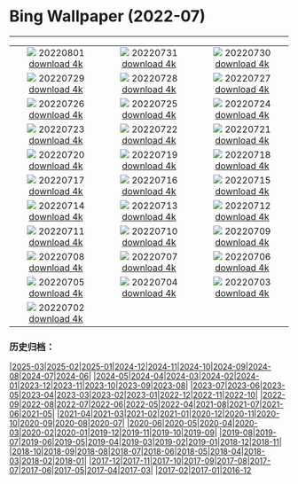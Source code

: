 # Bing Wallpaper (2022-07)
**************
| | | |
| :----: | :----: | :----: |
| ![](https://www.bing.com/th?id=OHR.LavaTube_JA-JP6207064474_1920x1080.jpg) 20220801 [download 4k](https://www.bing.com/th?id=OHR.LavaTube_JA-JP6207064474_UHD.jpg) | ![](https://www.bing.com/th?id=OHR.NoctilucentClouds_JA-JP9025198209_1920x1080.jpg) 20220731 [download 4k](https://www.bing.com/th?id=OHR.NoctilucentClouds_JA-JP9025198209_UHD.jpg) | ![](https://www.bing.com/th?id=OHR.FiordlandRainforest_JA-JP5905078657_1920x1080.jpg) 20220730 [download 4k](https://www.bing.com/th?id=OHR.FiordlandRainforest_JA-JP5905078657_UHD.jpg) |
| ![](https://www.bing.com/th?id=OHR.FourTigresses_JA-JP4916846920_1920x1080.jpg) 20220729 [download 4k](https://www.bing.com/th?id=OHR.FourTigresses_JA-JP4916846920_UHD.jpg) | ![](https://www.bing.com/th?id=OHR.LongsPeak_JA-JP5769935793_1920x1080.jpg) 20220728 [download 4k](https://www.bing.com/th?id=OHR.LongsPeak_JA-JP5769935793_UHD.jpg) | ![](https://www.bing.com/th?id=OHR.NabateanTomb_JA-JP6117554493_1920x1080.jpg) 20220727 [download 4k](https://www.bing.com/th?id=OHR.NabateanTomb_JA-JP6117554493_UHD.jpg) |
| ![](https://www.bing.com/th?id=OHR.MangroveDay_JA-JP5848497715_1920x1080.jpg) 20220726 [download 4k](https://www.bing.com/th?id=OHR.MangroveDay_JA-JP5848497715_UHD.jpg) | ![](https://www.bing.com/th?id=OHR.MGRBrighton_JA-JP6057857320_1920x1080.jpg) 20220725 [download 4k](https://www.bing.com/th?id=OHR.MGRBrighton_JA-JP6057857320_UHD.jpg) | ![](https://www.bing.com/th?id=OHR.AmeliaEarhart_JA-JP6227711829_1920x1080.jpg) 20220724 [download 4k](https://www.bing.com/th?id=OHR.AmeliaEarhart_JA-JP6227711829_UHD.jpg) |
| ![](https://www.bing.com/th?id=OHR.Marine2022_JA-JP5885363706_1920x1080.jpg) 20220723 [download 4k](https://www.bing.com/th?id=OHR.Marine2022_JA-JP5885363706_UHD.jpg) | ![](https://www.bing.com/th?id=OHR.SGIMontenegro_JA-JP5996525545_1920x1080.jpg) 20220722 [download 4k](https://www.bing.com/th?id=OHR.SGIMontenegro_JA-JP5996525545_UHD.jpg) | ![](https://www.bing.com/th?id=OHR.AbbeyGardens_JA-JP6027741904_1920x1080.jpg) 20220721 [download 4k](https://www.bing.com/th?id=OHR.AbbeyGardens_JA-JP6027741904_UHD.jpg) |
| ![](https://www.bing.com/th?id=OHR.MoonPhases_JA-JP6461920698_1920x1080.jpg) 20220720 [download 4k](https://www.bing.com/th?id=OHR.MoonPhases_JA-JP6461920698_UHD.jpg) | ![](https://www.bing.com/th?id=OHR.FraueninselChiemsee_JA-JP6187258769_1920x1080.jpg) 20220719 [download 4k](https://www.bing.com/th?id=OHR.FraueninselChiemsee_JA-JP6187258769_UHD.jpg) | ![](https://www.bing.com/th?id=OHR.OmijimaIsland_JA-JP6290388173_1920x1080.jpg) 20220718 [download 4k](https://www.bing.com/th?id=OHR.OmijimaIsland_JA-JP6290388173_UHD.jpg) |
| ![](https://www.bing.com/th?id=OHR.CoyoteButtes_JA-JP6148976846_1920x1080.jpg) 20220717 [download 4k](https://www.bing.com/th?id=OHR.CoyoteButtes_JA-JP6148976846_UHD.jpg) | ![](https://www.bing.com/th?id=OHR.AmericanGoldfinch_JA-JP6087714657_1920x1080.jpg) 20220716 [download 4k](https://www.bing.com/th?id=OHR.AmericanGoldfinch_JA-JP6087714657_UHD.jpg) | ![](https://www.bing.com/th?id=OHR.Arrone_JA-JP5086425907_1920x1080.jpg) 20220715 [download 4k](https://www.bing.com/th?id=OHR.Arrone_JA-JP5086425907_UHD.jpg) |
| ![](https://www.bing.com/th?id=OHR.Himawari2022_JA-JP2030278950_1920x1080.jpg) 20220714 [download 4k](https://www.bing.com/th?id=OHR.Himawari2022_JA-JP2030278950_UHD.jpg) | ![](https://www.bing.com/th?id=OHR.BasaltGiants_JA-JP1991295245_1920x1080.jpg) 20220713 [download 4k](https://www.bing.com/th?id=OHR.BasaltGiants_JA-JP1991295245_UHD.jpg) | ![](https://www.bing.com/th?id=OHR.HecetaHead_JA-JP2098745084_1920x1080.jpg) 20220712 [download 4k](https://www.bing.com/th?id=OHR.HecetaHead_JA-JP2098745084_UHD.jpg) |
| ![](https://www.bing.com/th?id=OHR.BarcelonaPop_JA-JP1555668072_1920x1080.jpg) 20220711 [download 4k](https://www.bing.com/th?id=OHR.BarcelonaPop_JA-JP1555668072_UHD.jpg) | ![](https://www.bing.com/th?id=OHR.OludenizTurkey_JA-JP1393476084_1920x1080.jpg) 20220710 [download 4k](https://www.bing.com/th?id=OHR.OludenizTurkey_JA-JP1393476084_UHD.jpg) | ![](https://www.bing.com/th?id=OHR.PortAventura_JA-JP0720127309_1920x1080.jpg) 20220709 [download 4k](https://www.bing.com/th?id=OHR.PortAventura_JA-JP0720127309_UHD.jpg) |
| ![](https://www.bing.com/th?id=OHR.DolomitesMW_JA-JP0311811779_1920x1080.jpg) 20220708 [download 4k](https://www.bing.com/th?id=OHR.DolomitesMW_JA-JP0311811779_UHD.jpg) | ![](https://www.bing.com/th?id=OHR.Tanabata2022_JA-JP0266841642_1920x1080.jpg) 20220707 [download 4k](https://www.bing.com/th?id=OHR.Tanabata2022_JA-JP0266841642_UHD.jpg) | ![](https://www.bing.com/th?id=OHR.KissingPuffins_JA-JP0213106648_1920x1080.jpg) 20220706 [download 4k](https://www.bing.com/th?id=OHR.KissingPuffins_JA-JP0213106648_UHD.jpg) |
| ![](https://www.bing.com/th?id=OHR.SharavatiBridge_JA-JP0166437440_1920x1080.jpg) 20220705 [download 4k](https://www.bing.com/th?id=OHR.SharavatiBridge_JA-JP0166437440_UHD.jpg) | ![](https://www.bing.com/th?id=OHR.SummerDogs_JA-JP0110814838_1920x1080.jpg) 20220704 [download 4k](https://www.bing.com/th?id=OHR.SummerDogs_JA-JP0110814838_UHD.jpg) | ![](https://www.bing.com/th?id=OHR.Surfin2022_JA-JP9036784881_1920x1080.jpg) 20220703 [download 4k](https://www.bing.com/th?id=OHR.Surfin2022_JA-JP9036784881_UHD.jpg) |
| ![](https://www.bing.com/th?id=OHR.FannetteIsland_JA-JP8998192939_1920x1080.jpg) 20220702 [download 4k](https://www.bing.com/th?id=OHR.FannetteIsland_JA-JP8998192939_UHD.jpg) |  |  |

### 历史归档：

|[2025-03](2025-03/2025-03.md)|[2025-02](2025-02/2025-02.md)|[2025-01](2025-01/2025-01.md)|[2024-12](2024-12/2024-12.md)|[2024-11](2024-11/2024-11.md)|[2024-10](2024-10/2024-10.md)|[2024-09](2024-09/2024-09.md)|[2024-08](2024-08/2024-08.md)|[2024-07](2024-07/2024-07.md)|[2024-06](2024-06/2024-06.md)|
|[2024-05](2024-05/2024-05.md)|[2024-04](2024-04/2024-04.md)|[2024-03](2024-03/2024-03.md)|[2024-02](2024-02/2024-02.md)|[2024-01](2024-01/2024-01.md)|[2023-12](2023-12/2023-12.md)|[2023-11](2023-11/2023-11.md)|[2023-10](2023-10/2023-10.md)|[2023-09](2023-09/2023-09.md)|[2023-08](2023-08/2023-08.md)|
|[2023-07](2023-07/2023-07.md)|[2023-06](2023-06/2023-06.md)|[2023-05](2023-05/2023-05.md)|[2023-04](2023-04/2023-04.md)|[2023-03](2023-03/2023-03.md)|[2023-02](2023-02/2023-02.md)|[2023-01](2023-01/2023-01.md)|[2022-12](2022-12/2022-12.md)|[2022-11](2022-11/2022-11.md)|[2022-10](2022-10/2022-10.md)|
|[2022-09](2022-09/2022-09.md)|[2022-08](2022-08/2022-08.md)|[2022-07](2022-07/2022-07.md)|[2022-06](2022-06/2022-06.md)|[2022-05](2022-05/2022-05.md)|[2022-04](2022-04/2022-04.md)|[2021-08](2021-08/2021-08.md)|[2021-07](2021-07/2021-07.md)|[2021-06](2021-06/2021-06.md)|[2021-05](2021-05/2021-05.md)|
|[2021-04](2021-04/2021-04.md)|[2021-03](2021-03/2021-03.md)|[2021-02](2021-02/2021-02.md)|[2021-01](2021-01/2021-01.md)|[2020-12](2020-12/2020-12.md)|[2020-11](2020-11/2020-11.md)|[2020-10](2020-10/2020-10.md)|[2020-09](2020-09/2020-09.md)|[2020-08](2020-08/2020-08.md)|[2020-07](2020-07/2020-07.md)|
|[2020-06](2020-06/2020-06.md)|[2020-05](2020-05/2020-05.md)|[2020-04](2020-04/2020-04.md)|[2020-03](2020-03/2020-03.md)|[2020-02](2020-02/2020-02.md)|[2020-01](2020-01/2020-01.md)|[2019-12](2019-12/2019-12.md)|[2019-11](2019-11/2019-11.md)|[2019-10](2019-10/2019-10.md)|[2019-09](2019-09/2019-09.md)|
|[2019-08](2019-08/2019-08.md)|[2019-07](2019-07/2019-07.md)|[2019-06](2019-06/2019-06.md)|[2019-05](2019-05/2019-05.md)|[2019-04](2019-04/2019-04.md)|[2019-03](2019-03/2019-03.md)|[2019-02](2019-02/2019-02.md)|[2019-01](2019-01/2019-01.md)|[2018-12](2018-12/2018-12.md)|[2018-11](2018-11/2018-11.md)|
|[2018-10](2018-10/2018-10.md)|[2018-09](2018-09/2018-09.md)|[2018-08](2018-08/2018-08.md)|[2018-07](2018-07/2018-07.md)|[2018-06](2018-06/2018-06.md)|[2018-05](2018-05/2018-05.md)|[2018-04](2018-04/2018-04.md)|[2018-03](2018-03/2018-03.md)|[2018-02](2018-02/2018-02.md)|[2018-01](2018-01/2018-01.md)|
|[2017-12](2017-12/2017-12.md)|[2017-11](2017-11/2017-11.md)|[2017-10](2017-10/2017-10.md)|[2017-09](2017-09/2017-09.md)|[2017-08](2017-08/2017-08.md)|[2017-07](2017-07/2017-07.md)|[2017-06](2017-06/2017-06.md)|[2017-05](2017-05/2017-05.md)|[2017-04](2017-04/2017-04.md)|[2017-03](2017-03/2017-03.md)|
|[2017-02](2017-02/2017-02.md)|[2017-01](2017-01/2017-01.md)|[2016-12](2016-12/2016-12.md)
